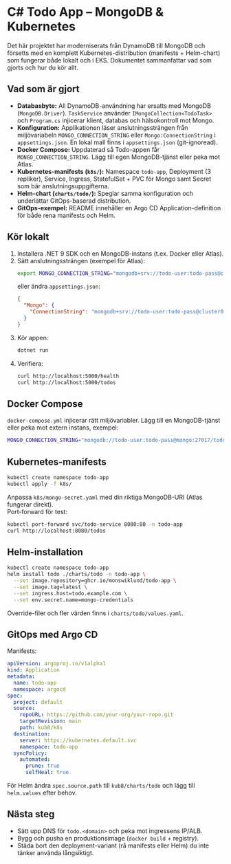 # C# Todo App – MongoDB & Kubernetes

Det här projektet har moderniserats från DynamoDB till MongoDB och försetts med en komplett Kubernetes-distribution (manifests + Helm-chart) som fungerar både lokalt och i EKS. Dokumentet sammanfattar vad som gjorts och hur du kör allt.

## Vad som är gjort
- **Databasbyte:** All DynamoDB-användning har ersatts med MongoDB (`MongoDB.Driver`). `TaskService` använder `IMongoCollection<TodoTask>` och `Program.cs` injicerar klient, databas och hälsokontroll mot Mongo.
- **Konfiguration:** Applikationen läser anslutningssträngen från miljövariabeln `MONGO_CONNECTION_STRING` eller `Mongo:ConnectionString` i `appsettings.json`. En lokal mall finns i `appsettings.json` (git-ignoread).
- **Docker Compose:** Uppdaterad så Todo-appen får `MONGO_CONNECTION_STRING`. Lägg till egen MongoDB-tjänst eller peka mot Atlas.
- **Kubernetes-manifests (`k8s/`):** Namespace `todo-app`, Deployment (3 repliker), Service, Ingress, StatefulSet + PVC för Mongo samt Secret som bär anslutningsuppgifterna.
- **Helm-chart (`charts/todo/`):** Speglar samma konfiguration och underlättar GitOps-baserad distribution.
- **GitOps-exempel:** README innehåller en Argo CD Application-definition för både rena manifests och Helm.

## Kör lokalt
1. Installera .NET 9 SDK och en MongoDB-instans (t.ex. Docker eller Atlas).  
2. Sätt anslutningssträngen (exempel för Atlas):
   ```bash
   export MONGO_CONNECTION_STRING="mongodb+srv://todo-user:todo-pass@cluster0.ldy3bdu.mongodb.net/todo-app?retryWrites=true&w=majority&appName=Cluster0"
   ```
   eller ändra `appsettings.json`:
   ```json
   {
     "Mongo": {
       "ConnectionString": "mongodb+srv://todo-user:todo-pass@cluster0.ldy3bdu.mongodb.net/todo-app"
     }
   }
   ```
3. Kör appen:
   ```bash
   dotnet run
   ```
4. Verifiera:
   ```bash
   curl http://localhost:5000/health
   curl http://localhost:5000/todos
   ```

## Docker Compose
`docker-compose.yml` injicerar rätt miljövariabler. Lägg till en MongoDB-tjänst eller peka mot extern instans, exempel:
```bash
MONGO_CONNECTION_STRING="mongodb://todo-user:todo-pass@mongo:27017/todo-app?authSource=admin" docker compose up
```

## Kubernetes-manifests
```bash
kubectl create namespace todo-app
kubectl apply -f k8s/
```
Anpassa `k8s/mongo-secret.yaml` med din riktiga MongoDB-URI (Atlas fungerar direkt).  
Port-forward för test:
```bash
kubectl port-forward svc/todo-service 8080:80 -n todo-app
curl http://localhost:8080/todos
```

## Helm-installation
```bash
kubectl create namespace todo-app
helm install todo ./charts/todo -n todo-app \
  --set image.repository=ghcr.io/monswiklund/todo-app \
  --set image.tag=latest \
  --set ingress.host=todo.example.com \
  --set env.secret.name=mongo-credentials
```
Override-filer och fler värden finns i `charts/todo/values.yaml`.

## GitOps med Argo CD
Manifests:
```yaml
apiVersion: argoproj.io/v1alpha1
kind: Application
metadata:
  name: todo-app
  namespace: argocd
spec:
  project: default
  source:
    repoURL: https://github.com/your-org/your-repo.git
    targetRevision: main
    path: kub8/k8s
  destination:
    server: https://kubernetes.default.svc
    namespace: todo-app
  syncPolicy:
    automated:
      prune: true
      selfHeal: true
```
För Helm ändra `spec.source.path` till `kub8/charts/todo` och lägg till `helm.values` efter behov.

## Nästa steg
- Sätt upp DNS för `todo.<domain>` och peka mot ingressens IP/ALB.
- Bygg och pusha en produktionsimage (`docker build` + registry).
- Städa bort den deployment-variant (rå manifests eller Helm) du inte tänker använda långsiktigt.
